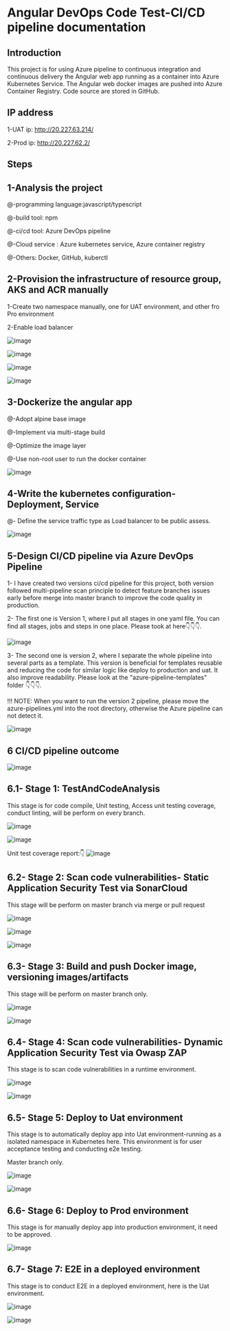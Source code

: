 # Angular DevOps Code Test-CI/CD pipeline documentation

## Introduction

This project is for using Azure pipeline to continuous integration and continuous delivery the Angular web app running as a container into Azure Kubernetes Service. The Angular web docker images are pushed into Azure Container Registry. Code source are stored in GitHub.

## IP address

1-UAT ip: http://20.227.63.214/

2-Prod ip: http://20.227.62.2/

## Steps

## 1-Analysis the project

@-programming language:javascript/typescript

@-build tool: npm

@-ci/cd tool: Azure DevOps pipeline

@-Cloud service : Azure kubernetes service, Azure container registry

@-Others: Docker, GitHub, kuberctl

## 2-Provision the infrastructure of resource group, AKS and ACR manually

1-Create two namespace manually, one for UAT environment, and other fro Pro environment

2-Enable load balancer

![image](./IMG_README/Screenshot%202023-10-08%20at%206.09.13%20pm.png)

![image](./IMG_README/Screenshot%202023-10-08%20at%206.09.45%20pm.png)

![image](./IMG_README/Screenshot%202023-10-08%20at%206.10.27%20pm.png)

![image](./IMG_README/Screenshot%202023-10-08%20at%206.11.17%20pm.png)

## 3-Dockerize the angular app

@-Adopt alpine base image

@-Implement via multi-stage build

@-Optimize the image layer

@-Use non-root user to run the docker container

![image](./IMG_README/Screenshot%202023-10-08%20at%205.55.41%20pm.png)

## 4-Write the kubernetes configuration-Deployment, Service

@- Define the service traffic type as Load balancer to be public assess.

![image](./IMG_README/Screenshot%202023-10-08%20at%205.57.14%20pm.png)

## 5-Design CI/CD pipeline via Azure DevOps Pipeline

1- I have created two versions ci/cd pipeline for this project, both version followed multi-pipeline scan principle to detect feature branches issues early before merge into master branch to improve the code quality in production.

2- The first one is Version 1, where I put all stages in one yaml file. You can find all stages, jobs and steps in one place. Please took at here👇👇👇.

![image](./IMG_README/Screenshot%202023-10-08%20at%206.17.12%20pm.png)

3- The second one is version 2, where I separate the whole pipeline into several parts as a template. This version is beneficial for templates reusable and reducing the code for similar logic like deploy to production and uat. It also improve readability. Please look at the "azure-pipeline-templates" folder 👇👇👇.

!!! NOTE: When you want to run the version 2 pipeline, please move the azure-pipelines.yml into the root directory, otherwise the Azure pipeline can not detect it.

![image](./IMG_README/Screenshot%202023-10-08%20at%206.25.33%20pm.png)

## 6 CI/CD pipeline outcome

![image](./IMG_README/Screenshot%202023-10-08%20at%206.36.36%20pm.png)

## 6.1- Stage 1: TestAndCodeAnalysis

This stage is for code compile, Unit testing, Access unit testing coverage, conduct linting, will be perform on every branch.

![image](./IMG_README/Screenshot%202023-10-08%20at%206.39.49%20pm.png)

![image](./IMG_README/Screenshot%202023-10-08%20at%206.42.52%20pm.png)

Unit test coverage report:👇
![image](./IMG_README/Screenshot%202023-10-08%20at%207.02.18%20pm.png)

## 6.2- Stage 2: Scan code vulnerabilities- Static Application Security Test via SonarCloud

This stage will be perform on master branch via merge or pull request

![image](./IMG_README/Screenshot%202023-10-08%20at%206.46.20%20pm.png)

![image](./IMG_README/Screenshot%202023-10-08%20at%206.48.51%20pm.png)

![image](./IMG_README/Screenshot%202023-10-08%20at%206.50.04%20pm.png)

## 6.3- Stage 3: Build and push Docker image, versioning images/artifacts

This stage will be perform on master branch only.

![image](./IMG_README/Screenshot%202023-10-08%20at%206.51.44%20pm.png)

![image](./IMG_README/Screenshot%202023-10-08%20at%206.52.34%20pm.png)

## 6.4- Stage 4: Scan code vulnerabilities- Dynamic Application Security Test via Owasp ZAP

This stage is to scan code vulnerabilities in a runtime environment.

![image](./IMG_README/Screenshot%202023-10-08%20at%206.57.33%20pm.png)

![image](./IMG_README/Screenshot%202023-10-08%20at%206.57.51%20pm.png)

## 6.5- Stage 5: Deploy to Uat environment

This stage is to automatically deploy app into Uat environment-running as a isolated namespace in Kubernetes here. This environment is for user acceptance testing and conducting e2e testing.

Master branch only.

![image](./IMG_README/Screenshot%202023-10-08%20at%207.04.13%20pm.png)

![image](./IMG_README/Screenshot%202023-10-08%20at%207.04.29%20pm.png)

## 6.6- Stage 6: Deploy to Prod environment

This stage is for manually deploy app into production environment, it need to be approved.

![image](./IMG_README/Screenshot%202023-10-08%20at%207.08.32%20pm.png)

## 6.7- Stage 7: E2E in a deployed environment

This stage is to conduct E2E in a deployed environment, here is the Uat environment.

![image](./IMG_README/Screenshot%202023-10-08%20at%207.12.29%20pm.png)

![image](./IMG_README/Screenshot%202023-10-08%20at%207.14.49%20pm.png)
